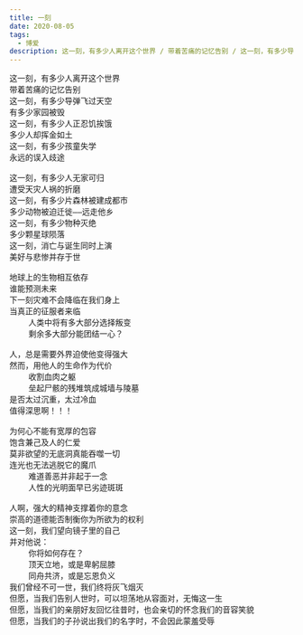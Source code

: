 ```yaml
---
title: 一刻
date: 2020-08-05
tags:
  - 博爱
description: 这一刻，有多少人离开这个世界 / 带着苦痛的记忆告别 / 这一刻，有多少导弹飞过天空 / 有多少家园被毁 / 这一刻，有多少人正忍饥挨饿 / 多少人却挥金如土
---
```

<pre>
这一刻，有多少人离开这个世界
带着苦痛的记忆告别
这一刻，有多少导弹飞过天空
有多少家园被毁
这一刻，有多少人正忍饥挨饿
多少人却挥金如土
这一刻，有多少孩童失学
永远的误入歧途

这一刻，有多少人无家可归
遭受天灾人祸的折磨
这一刻，有多少片森林被建成都市
多少动物被迫迁徙——远走他乡
这一刻，有多少物种灭绝
多少颗星球陨落
这一刻，消亡与诞生同时上演
美好与悲惨并存于世

地球上的生物相互依存
谁能预测未来
下一刻灾难不会降临在我们身上
当真正的征服者来临
    人类中将有多大部分选择叛变
    剩余多大部分能团结一心？

人，总是需要外界迫使他变得强大
然而，用他人的生命作为代价
    收割血肉之躯
    垒起尸骸的残堆筑成城墙与陵墓
是否太过沉重，太过冷血
值得深思啊！！！

为何心不能有宽厚的包容
饱含兼己及人的仁爱
莫非欲望的无底洞真能吞噬一切
连光也无法逃脱它的魔爪
    难道善恶并非起于一念
    人性的光明面早已劣迹斑斑

人啊，强大的精神支撑着你的意念
崇高的道德能否制衡你为所欲为的权利
这一刻，我们望向镜子里的自己
并对他说：
    你将如何存在？
    顶天立地，或是卑躬屈膝
    同舟共济，或是忘恩负义
我们曾经不可一世，我们终将灰飞烟灭
但愿，当我们告别人世时，可以坦荡地从容面对，无悔这一生
但愿，当我们的亲朋好友回忆往昔时，也会亲切的怀念我们的音容笑貌
但愿，当我们的子孙说出我们的名字时，不会因此蒙羞受辱
</pre>